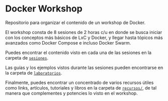 # Docker Workshop

Repositorio para organizar el contenido de un workshop de Docker.

El workshop consta de 8 sesiones de 2 horas c/u en donde se busca iniciar con los conceptos más básicos de LxC y Docker, y llegar hasta tópicos más avanzados como Docker Compose e incluso Docker Swarm.

Puedes encontrar el contenido visto en cada una de las sesiones en la carpeta de [`sesiones`](sesiones/).

Las guías y los ejemplos vistos durante las sesiones pueden encontrarse en la carpeta de [`laboratorios`](laboratorios/).

Finalmente, puedes encontrar un concentrado de varios recursos útiles como links, artículos, tutoriales y libros en la carpeta de [`recursos/`](recursos/), de tal manera que complementes y potencies lo visto en el workshop.
